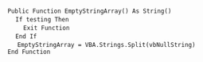 &nbsp;  &nbsp;  &nbsp;  &nbsp;  
`Public Function EmptyStringArray() As String()`  
&nbsp;&nbsp;&nbsp;&nbsp;`If testing Then`  
&nbsp;&nbsp;&nbsp;&nbsp;&nbsp;&nbsp;&nbsp;&nbsp;`Exit Function`  
&nbsp;&nbsp;&nbsp;&nbsp;`End If`  
&nbsp;&nbsp;&nbsp;&nbsp;&nbsp;`EmptyStringArray = VBA.Strings.Split(vbNullString)`  
`End Function`  

